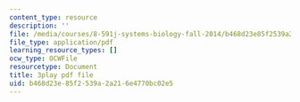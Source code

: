```yaml
---
content_type: resource
description: ''
file: /media/courses/8-591j-systems-biology-fall-2014/b468d23e85f2539a2a216e4770bc02e5_lC3XSwQ62iw.pdf
file_type: application/pdf
learning_resource_types: []
ocw_type: OCWFile
resourcetype: Document
title: 3play pdf file
uid: b468d23e-85f2-539a-2a21-6e4770bc02e5
---
```

